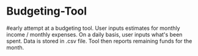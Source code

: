 # Budgeting-Tool

#early attempt at a budgeting tool. User inputs estimates for monthly income / monthly expenses. On a daily basis, user inputs what's been spent. Data is stored in .csv file. Tool then reports remaining funds for the month. 
